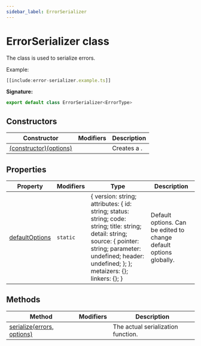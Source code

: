 ```yaml
---
sidebar_label: ErrorSerializer
---
```


# ErrorSerializer class

The class is used to serialize errors.

Example:

```typescript
[[include:error-serializer.example.ts]]
```

**Signature:**

```typescript
export default class ErrorSerializer<ErrorType>
```

## Constructors

| Constructor                                                          | Modifiers | Description |
| -------------------------------------------------------------------- | --------- | ----------- |
| [(constructor)(options)](./ts-japi.errorserializer._constructor_.md) |           | Creates a . |

## Properties

| Property                                                      | Modifiers           | Type                                                                                                                                                                                           | Description                                                        |
| ------------------------------------------------------------- | ------------------- | ---------------------------------------------------------------------------------------------------------------------------------------------------------------------------------------------- | ------------------------------------------------------------------ |
| [defaultOptions](./ts-japi.errorserializer.defaultoptions.md) | <code>static</code> | { version: string; attributes: { id: string; status: string; code: string; title: string; detail: string; source: { pointer: string; parameter: undefined; header: undefined; }; }; metaizers: {}; linkers: {}; } | Default options. Can be edited to change default options globally. |

## Methods

| Method                                                               | Modifiers | Description                        |
| -------------------------------------------------------------------- | --------- | ---------------------------------- |
| [serialize(errors, options)](./ts-japi.errorserializer.serialize.md) |           | The actual serialization function. |
